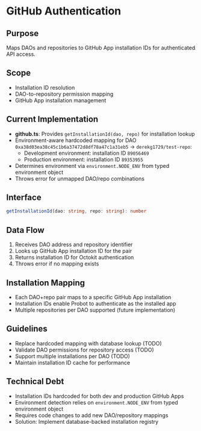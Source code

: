 # GitHub Authentication

## Purpose
Maps DAOs and repositories to GitHub App installation IDs for authenticated API access.

## Scope
- Installation ID resolution
- DAO-to-repository permission mapping
- GitHub App installation management

## Current Implementation
- **github.ts**: Provides `getInstallationId(dao, repo)` for installation lookup
- Environment-aware hardcoded mapping for DAO `0xa38d03ea38c45c1b6a37472d8df78a47c1a31eb5` → `derekg1729/test-repo`:
  - Development environment: installation ID `89056469`
  - Production environment: installation ID `89353955`
- Determines environment via `environment.NODE_ENV` from typed environment object
- Throws error for unmapped DAO/repo combinations

## Interface
```typescript
getInstallationId(dao: string, repo: string): number
```

## Data Flow
1. Receives DAO address and repository identifier
2. Looks up GitHub App installation ID for the pair
3. Returns installation ID for Octokit authentication
4. Throws error if no mapping exists

## Installation Mapping
- Each DAO+repo pair maps to a specific GitHub App installation
- Installation IDs enable Probot to authenticate as the installed app
- Multiple repositories per DAO supported (future implementation)

## Guidelines
- Replace hardcoded mapping with database lookup (TODO)
- Validate DAO permissions for repository access (TODO)
- Support multiple installations per DAO (TODO)
- Maintain installation ID cache for performance

## Technical Debt
- Installation IDs hardcoded for both dev and production GitHub Apps
- Environment detection relies on `environment.NODE_ENV` from typed environment object
- Requires code changes to add new DAO/repository mappings
- Solution: Implement database-backed installation registry